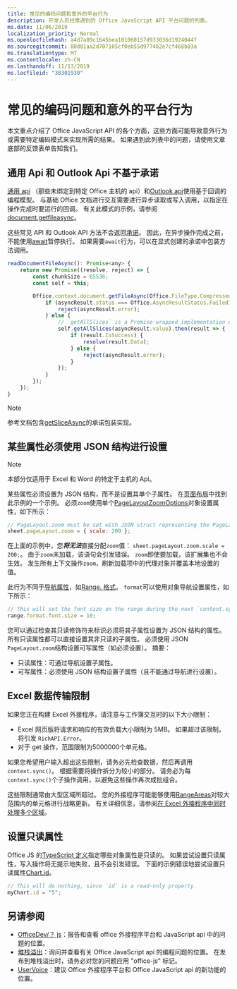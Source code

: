 ```yaml
---
title: 常见的编码问题和意外的平台行为
description: 开发人员经常遇到的 Office JavaScript API 平台问题的列表。
ms.date: 11/06/2019
localization_priority: Normal
ms.openlocfilehash: a4d7a09c1645bea181060157d933036d1924044f
ms.sourcegitcommit: 88d81aa2d707105cf0eb55d9774b2e7cf468b03a
ms.translationtype: MT
ms.contentlocale: zh-CN
ms.lasthandoff: 11/13/2019
ms.locfileid: "38301930"
---
```

# <a name="common-coding-issues-and-unexpected-platform-behaviors"></a>常见的编码问题和意外的平台行为

本文重点介绍了 Office JavaScript API 的各个方面，这些方面可能导致意外行为或需要特定编码模式来实现所需的结果。 如果遇到此列表中的问题，请使用文章底部的反馈表单告知我们。

## <a name="common-apis-and-outlook-apis-are-not-promise-based"></a>通用 Api 和 Outlook Api 不基于承诺

[通用 api](/javascript/api/office) （那些未绑定到特定 Office 主机的 api）和[Outlook api](/javascript/api/outlook)使用基于回调的编程模型。 与基础 Office 文档进行交互需要进行异步读取或写入调用，以指定在操作完成时要运行的回调。 有关此模式的示例，请参阅[document.getfileasync](/javascript/api/office/office.document#getfileasync-filetype--options--callback-)。

这些常见 API 和 Outlook API 方法不会返回[承诺](https://developer.mozilla.org/docs/Web/JavaScript/Reference/Global_Objects/Promise)。 因此，在异步操作完成之前，不能使用[await](https://developer.mozilla.org/docs/Web/JavaScript/Reference/Operators/await)暂停执行。 如果需要`await`行为，可以在显式创建的承诺中包装方法调用。

```js
readDocumentFileAsync(): Promise<any> {
    return new Promise((resolve, reject) => {
        const chunkSize = 65536;
        const self = this;

        Office.context.document.getFileAsync(Office.FileType.Compressed, { sliceSize: chunkSize }, (asyncResult) => {
            if (asyncResult.status === Office.AsyncResultStatus.Failed) {
                reject(asyncResult.error);
            } else {
                // `getAllSlices` is a Promise-wrapped implementation of File.getSliceAsync.
                self.getAllSlices(asyncResult.value).then(result => {
                    if (result.IsSuccess) {
                        resolve(result.Data);
                    } else {
                        reject(asyncResult.error);
                    }
                });
            }
        });
    });
}
```

> [!NOTE]
> 参考文档包含[getSliceAsync](/javascript/api/office/office.file#getsliceasync-sliceindex--callback-)的承诺包装实现。

## <a name="some-properties-must-be-set-with-json-structs"></a>某些属性必须使用 JSON 结构进行设置

> [!NOTE]
> 本部分仅适用于 Excel 和 Word 的特定于主机的 Api。

某些属性必须设置为 JSON 结构，而不是设置其单个子属性。 在[页面布局](/javascript/api/excel/excel.pagelayout)中找到此示例的一个示例。 必须`zoom`使用单个[PageLayoutZoomOptions](/javascript/api/excel/excel.pagelayoutzoomoptions)对象设置属性，如下所示：

```js
// PageLayout.zoom must be set with JSON struct representing the PageLayoutZoomOptions object.
sheet.pageLayout.zoom = { scale: 200 };
```

在上面的示例中，您***将无法***直接分配`zoom`值： `sheet.pageLayout.zoom.scale = 200;`。 由于`zoom`未加载，该语句会引发错误。 `zoom`即使要加载，该扩展集也不会生效。 发生所有上下文操作`zoom`，刷新加载项中的代理对象并覆盖本地设置的值。

此行为不同于[导航属性](../excel/excel-add-ins-advanced-concepts.md#scalar-and-navigation-properties)，如[Range. 格式](/javascript/api/excel/excel.range#format)。 `format`可以使用对象导航设置属性，如下所示：

```js
// This will set the font size on the range during the next `content.sync()`.
range.format.font.size = 10;
```

您可以通过检查其只读修饰符来标识必须将其子属性设置为 JSON 结构的属性。 所有只读属性都可以直接设置其非只读的子属性。 必须使用 JSON `PageLayout.zoom`结构设置可写属性（如必须设置）。 摘要：

- 只读属性：可通过导航设置子属性。
- 可写属性：必须使用 JSON 结构设置子属性（且不能通过导航进行设置）。

## <a name="excel-data-transfer-limits"></a>Excel 数据传输限制

如果您正在构建 Excel 外接程序，请注意与工作簿交互时的以下大小限制：

- Excel 网页版将请求和响应的有效负载大小限制为 5MB。 如果超过该限制，将引发 `RichAPI.Error`。
- 对于 get 操作，范围限制为5000000个单元格。

如果您希望用户输入超出这些限制，请务必先检查数据，然后再调用`context.sync()`。 根据需要将操作拆分为较小的部分。 请务必为每`context.sync()`个子操作调用，以避免这些操作再次成批组合。

这些限制通常由大型区域所超过。 您的外接程序可能能够使用[RangeAreas](/javascript/api/excel/excel.rangeareas)对较大范围内的单元格进行战略更新。 有关详细信息，请参阅[在 Excel 外接程序中同时处理多个区域](../excel/excel-add-ins-multiple-ranges.md)。

## <a name="setting-read-only-properties"></a>设置只读属性

Office JS 的[TypeScript 定义](/referencing-the-javascript-api-for-office-library-from-its-cdn.md)指定哪些对象属性是只读的。 如果尝试设置只读属性，写入操作将无提示地失败，且不会引发错误。 下面的示例错误地尝试设置只读属性[Chart.id](/javascript/api/excel/excel.chart#id)。

```js
// This will do nothing, since `id` is a read-only property.
myChart.id = "5";
```

## <a name="see-also"></a>另请参阅

- [OfficeDev/？ js](https://github.com/OfficeDev/office-js/issues)：报告和查看 office 外接程序平台和 JavaScript api 中的问题的位置。
- [堆栈溢出](https://stackoverflow.com/questions/tagged/office-js)：询问并查看有关 Office JavaScript api 的编程问题的位置。 在发布到堆栈溢出时，请务必对您的问题应用 "office-js" 标记。
- [UserVoice](https://officespdev.uservoice.com/)：建议 Office 外接程序平台和 Office JavaScript api 的新功能的位置。
